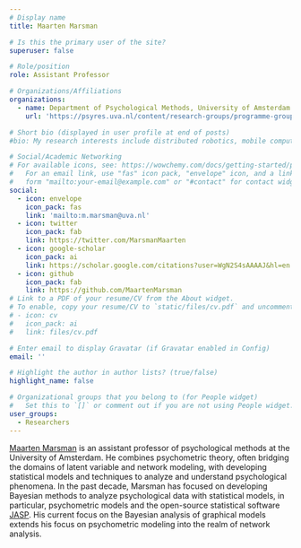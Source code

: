 ```yaml
---
# Display name
title: Maarten Marsman

# Is this the primary user of the site?
superuser: false 

# Role/position
role: Assistant Professor

# Organizations/Affiliations
organizations:
  - name: Department of Psychological Methods, University of Amsterdam
    url: 'https://psyres.uva.nl/content/research-groups/programme-group-psychological-methods/programme-group-psychological-methods.html'

# Short bio (displayed in user profile at end of posts)
#bio: My research interests include distributed robotics, mobile computing and programmable matter.

# Social/Academic Networking
# For available icons, see: https://wowchemy.com/docs/getting-started/page-builder/#icons
#   For an email link, use "fas" icon pack, "envelope" icon, and a link in the
#   form "mailto:your-email@example.com" or "#contact" for contact widget.
social:
  - icon: envelope
    icon_pack: fas
    link: 'mailto:m.marsman@uva.nl'
  - icon: twitter
    icon_pack: fab
    link: https://twitter.com/MarsmanMaarten
  - icon: google-scholar
    icon_pack: ai
    link: https://scholar.google.com/citations?user=WgN2S4sAAAAJ&hl=en
  - icon: github
    icon_pack: fab
    link: https://github.com/MaartenMarsman
# Link to a PDF of your resume/CV from the About widget.
# To enable, copy your resume/CV to `static/files/cv.pdf` and uncomment the lines below.
# - icon: cv
#   icon_pack: ai
#   link: files/cv.pdf

# Enter email to display Gravatar (if Gravatar enabled in Config)
email: ''

# Highlight the author in author lists? (true/false)
highlight_name: false

# Organizational groups that you belong to (for People widget)
#   Set this to `[]` or comment out if you are not using People widget.
user_groups:
  - Researchers
---
```

[Maarten Marsman](https://www.maartenmarsman.com) is an assistant professor of psychological methods at the University of Amsterdam. He combines psychometric theory, often bridging the domains of latent variable and network modeling, with developing statistical models and techniques to analyze and understand psychological phenomena. In the past decade, Marsman has focused on developing Bayesian methods to analyze psychological data with statistical models, in particular, psychometric models and the open-source statistical software [JASP](https://jasp-stats.org/). His current focus on the Bayesian analysis of graphical models extends his focus on psychometric modeling into the realm of network analysis. 
